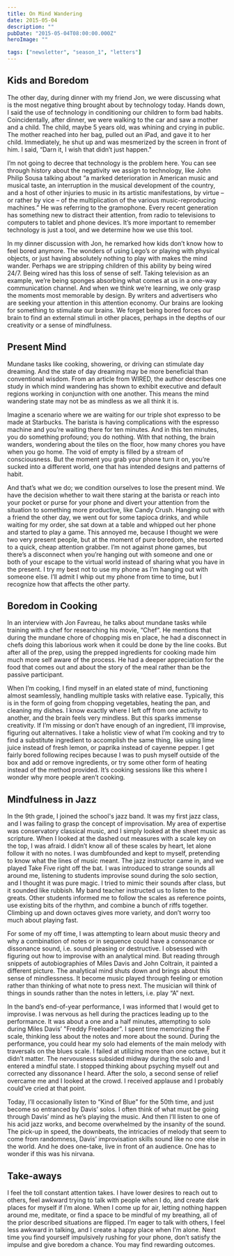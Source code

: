 ```yaml
---
title: On Mind Wandering
date: 2015-05-04
description: ""
pubDate: "2015-05-04T08:00:00.000Z"
heroImage: ""

tags: ["newsletter", "season_1", "letters"]
---
```




## Kids and Boredom

The other day, during dinner with my friend Jon, we were discussing what is the most negative thing brought about by technology today. Hands down, I said the use of technology in conditioning our children to form bad habits. Coincidentally, after dinner, we were walking to the car and saw a mother and a child. The child, maybe 5 years old, was whining and crying in public. The mother reached into her bag, pulled out an iPad, and gave it to her child. Immediately, he shut up and was mesmerized by the screen in front of him. I said, “Darn it, I wish that didn’t just happen."

I’m not going to decree that technology is the problem here. You can see through history about the negativity we assign to technology, like John Philip Sousa talking about “a marked deterioration in American music and musical taste, an interruption in the musical development of the country, and a host of other injuries to music in its artistic manifestations, by virtue – or rather by vice – of the multiplication of the various music-reproducing machines.” He was referring to the gramophone. Every recent generation has something new to distract their attention, from radio to televisions to computers to tablet and phone devices. It’s more important to remember technology is just a tool, and we determine how we use this tool.

In my dinner discussion with Jon, he remarked how kids don’t know how to feel bored anymore. The wonders of using Lego’s or playing with physical objects, or just having absolutely nothing to play with makes the mind wander. Perhaps we are stripping children of this ability by being wired 24/7. Being wired has this loss of sense of self. Taking television as an example, we’re being sponges absorbing what comes at us in a one-way communication channel. And when we think we’re learning, we only grasp the moments most memorable by design. By writers and advertisers who are seeking your attention in this attention economy. Our brains are looking for something to stimulate our brains. We forget being bored forces our brain to find an external stimuli in other places, perhaps in the depths of our creativity or a sense of mindfulness.

## Present Mind

Mundane tasks like cooking, showering, or driving can stimulate day dreaming. And the state of day dreaming may be more beneficial than conventional wisdom. From an article from WIRED, the author describes one study in which mind wandering has shown to exhibit executive and default regions working in conjunction with one another. This means the mind wandering state may not be as mindless as we all think it is.

Imagine a scenario where we are waiting for our triple shot expresso to be made at Starbucks. The barista is having complications with the espresso machine and you’re waiting there for ten minutes. And in this ten minutes, you do something profound; you do nothing. With that nothing, the brain wanders, wondering about the tiles on the floor, how many chores you have when you go home. The void of empty is filled by a stream of consciousness. But the moment you grab your phone turn it on, you’re sucked into a different world, one that has intended designs and patterns of habit.

And that’s what we do; we condition ourselves to lose the present mind. We have the decision whether to wait there staring at the barista or reach into your pocket or purse for your phone and divert your attention from the situation to something more productive, like Candy Crush. Hanging out with a friend the other day, we went out for some tapioca drinks, and while waiting for my order, she sat down at a table and whipped out her phone and started to play a game. This annoyed me, because I thought we were two very present people, but at the moment of pure boredom, she resorted to a quick, cheap attention grabber. I’m not against phone games, but there’s a disconnect when you’re hanging out with someone and one or both of your escape to the virtual world instead of sharing what you have in the present. I try  my best not to use my phone as I’m hanging out with someone else. I’ll admit I whip out my phone from time to time, but I recognize how that affects the other party.

## Boredom in Cooking

In an interview with Jon Favreau, he talks about mundane tasks while training with a chef for researching his movie, “Chef”. He mentions that during the mundane chore of chopping mis en place, he had a disconnect in chefs doing this laborious work when it could be done by the line cooks. But after all of the prep, using the prepped ingredients for cooking made him much more self aware of the process. He had a deeper appreciation for the food that comes out and about the story of the meal rather than be the passive participant.

When I’m cooking, I find myself in an elated state of mind, functioning almost seamlessly, handling multiple tasks with relative ease. Typically, this is in the form of going from chopping vegetables, heating the pan, and cleaning my dishes. I know exactly where I left off from one activity to another, and the brain feels very mindless. But this sparks immense creativity. If I’m missing or don’t have enough of an ingredient, I’ll improvise, figuring out alternatives. I take a holistic view of what I’m cooking and try to find a substitute ingredient to accomplish the same thing, like using lime juice instead of fresh lemon, or paprika instead of cayenne pepper. I get fairly bored following recipes because I was to push myself outside of the box and add or remove ingredients, or try some other form of heating instead of the method provided. It’s cooking sessions like this where I wonder why more people aren’t cooking.

## Mindfulness in Jazz

In the 9th grade, I joined the school's jazz band. It was my first jazz class, and I was failing to grasp the concept of improvisation. My area of expertise was conservatory classical music, and I simply looked at the sheet music as scripture. When I looked at the dashed out measures with a scale key on the top, I was afraid. I didn’t know all of these scales by heart, let alone follow it with no notes. I was dumbfounded and kept to myself, pretending to know what the lines of music meant. The jazz instructor came in, and we played Take Five right off the bat. I was introduced to strange sounds all around me, listening to students improvise sound during the solo section, and I thought it was pure magic. I tried to mimic their sounds after class, but it sounded like rubbish. My band teacher instructed us to listen to the greats. Other students informed me to follow the scales as reference points, use existing bits of the rhythm, and combine a bunch of riffs together. Climbing up and down octaves gives more variety, and don’t worry too much about playing fast.

For some of my off time, I was attempting to learn about music theory and why a combination of notes or in sequence could have a consonance or dissonance sound, i.e. sound pleasing or destructive. I obsessed with figuring out how to improvise with an analytical mind. But reading through snippets of autobiographies of Miles Davis and John Coltrain, it painted a different picture. The analytical mind shuts down and brings about this sense of mindlessness. It become music played through feeling or emotion rather than thinking of what note to press next. The musician will think of things in sounds rather than the notes in letters, i.e. play “A” next.

In the band’s end-of-year performance, I was informed that I would get to improvise. I was nervous as hell during the practices leading up to the performance. It was about a one and a half minutes, attempting to solo during Miles Davis’ "Freddy Freeloader”. I spent time memorizing the F scale, thinking less about the notes and more about the sound. During the performance, you could hear my solo had elements of the main melody with traversals on the blues scale. I failed at utilizing more than one octave, but it didn’t matter. The nervousness subsided midway during the solo and I entered a mindful state. I stopped thinking about psyching myself out and corrected any dissonance I heard. After the solo, a second sense of relief overcame me and I looked at the crowd. I received applause and I probably could’ve cried at that point.

Today, I’ll occasionally listen to “Kind of Blue” for the 50th time, and just become so entranced by Davis’ solos. I often think of what must be going through Davis’ mind as he’s playing the music. And then I’ll listen to one of his acid jazz works, and become overwhelmed by the insanity of the sound. The pick-up in speed, the downbeats, the intricacies of melody that seem to come from randomness, Davis’ improvisation skills sound like no one else in the world. And he does one-take, live in front of an audience. One has to wonder if this was his nirvana.

## Take-aways

I feel the toll constant attention takes. I have lower desires to reach out to others, feel awkward trying to talk with people when I do, and create dark places for myself if I’m alone. When I come up for air, letting nothing happen around me, meditate, or find a space to be mindful of my breathing, all of the prior described situations are flipped. I’m eager to talk with others, I feel less awkward in talking, and I create a happy place when I’m alone. Next time you find yourself impulsively rushing for your phone, don’t satisfy the impulse and give boredom a chance. You may find rewarding outcomes.

